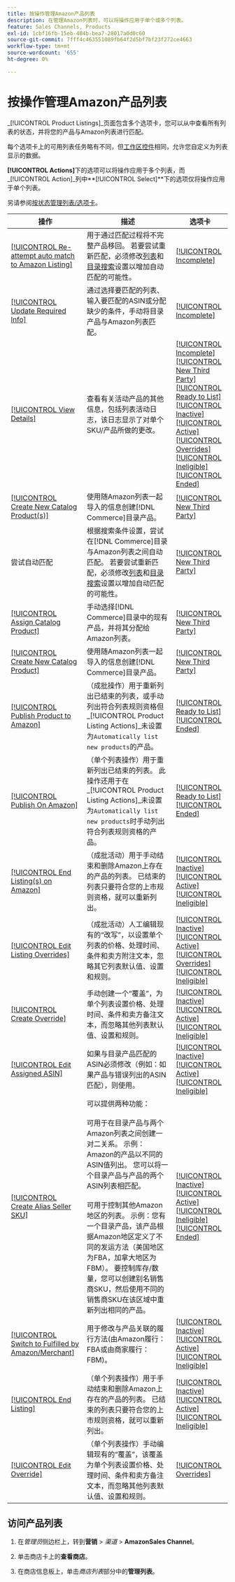 ```yaml
---
title: 按操作管理Amazon产品列表
description: 在管理Amazon列表时，可以将操作应用于单个或多个列表。
feature: Sales Channels, Products
exl-id: 1cbf16fb-15eb-484b-bea7-28017a0d0c60
source-git-commit: 7fff4c463551089fb64f2d5bf7bf23f272ce4663
workflow-type: tm+mt
source-wordcount: '655'
ht-degree: 0%

---
```


# 按操作管理Amazon产品列表

_[!UICONTROL Product Listings]_页面包含多个选项卡，您可以从中查看所有列表的状态，并将您的产品与Amazon列表进行匹配。

每个选项卡上的可用列表任务略有不同，但[工作区控件](./workspace-controls.md)相同，允许您自定义为列表显示的数据。

**[!UICONTROL Actions]**&#x200B;下的选项可以将操作应用于多个列表，而&#x200B;_[!UICONTROL Action]_列中&#x200B;**[!UICONTROL Select]**下的选项仅将操作应用于单个列表。

另请参阅[按状态管理列表/选项卡](./managing-listings-by-tab.md)。

| 操作 | 描述 | 选项卡 |
|----------------------------------------------------------------------------------------------------------------------------------------------------------------|-------------------------------------------------------------------------------------------------------------------------------------------------------------------------------------------------------------------------------------------------------------------------------------------------------------------------------------------------------------------------------------------------------------------------------------------------------------------------------------------------------------------------------------------------------------------------------------------------------------------------------------------------------|----------------------------------------------------------------------------------------------------------------------------------------------------------------------------------------------------------------------------------------------------------------------------------------------------------------------------------------------------------------------------------------------------------------------------|
| [[!UICONTROL Re-attempt auto match to Amazon Listing]](./amazon-manually-update-incomplete-listing.md#update-required-info-unable-to-assign-to-amazon-listing) | 用于通过匹配过程将不完整产品移回。 若要尝试重新匹配，必须修改[列表](./listing-settings.md)和[目录搜索](./catalog-search.md)设置以增加自动匹配的可能性。 | [[!UICONTROL Incomplete]](./incomplete-listings.md) |
| [[!UICONTROL Update Required Info]](./amazon-manually-update-incomplete-listing.md) | 通过选择要匹配的列表、输入要匹配的ASIN或分配缺少的条件，手动将目录产品与Amazon列表匹配。 | [[!UICONTROL Incomplete]](./incomplete-listings.md) |
| [[!UICONTROL View Details]](./product-listing-details.md) | 查看有关活动产品的其他信息，包括列表活动日志，该日志显示了对单个SKU/产品所做的更改。 | [[!UICONTROL Incomplete]](./incomplete-listings.md)<br>[[!UICONTROL New Third Party]](./new-third-party-listings.md)<br>[[!UICONTROL Ready to List]](./ready-to-list.md)<br>[[!UICONTROL Inactive]](./inactive-listings.md)<br>[[!UICONTROL Active]](./active-listings.md)<br>[[!UICONTROL Overrides]](./overrides.md)<br>[[!UICONTROL Ineligible]](./ineligible-listings.md)<br>[[!UICONTROL Ended]](./ended-listings.md) |
| [[!UICONTROL Create New Catalog Product(s)]](./creating-assigning-catalog-products.md) | 使用随Amazon列表一起导入的信息创建[!DNL Commerce]目录产品。 | [[!UICONTROL New Third Party]](./new-third-party-listings.md) |
| 尝试自动匹配 | 根据搜索条件设置，尝试在[!DNL Commerce]目录与Amazon列表之间自动匹配。 若要尝试重新匹配，必须修改[列表](./listing-settings.md)和[目录搜索](./catalog-search.md)设置以增加自动匹配的可能性。 | [[!UICONTROL New Third Party]](./new-third-party-listings.md) |
| [[!UICONTROL Assign Catalog Product]](./creating-assigning-catalog-products.md) | 手动选择[!DNL Commerce]目录中的现有产品，并将其分配给Amazon列表。 | [[!UICONTROL New Third Party]](./new-third-party-listings.md) |
| [[!UICONTROL Create New Catalog Product]](./creating-assigning-catalog-products.md) | 使用随Amazon列表一起导入的信息创建[!DNL Commerce]目录产品。 | [[!UICONTROL New Third Party]](./new-third-party-listings.md) |
| [[!UICONTROL Publish Product to Amazon]](./publish-listings-manually.md) | （成批操作）用于重新列出已结束的列表，或手动列出符合列表规则资格但&#x200B;_[!UICONTROL Product Listing Actions]_未设置为`Automatically list new products`的产品。 | [[!UICONTROL Ready to List]](./ready-to-list.md)<br>[[!UICONTROL Ended]](./ended-listings.md) |
| [[!UICONTROL Publish On Amazon]](./publish-listings-manually.md) | （单个列表操作）用于重新列出已结束的列表。 此操作还用于在&#x200B;_[!UICONTROL Product Listing Actions]_未设置为`Automatically list new products`时手动列出符合列表规则资格的产品。 | [[!UICONTROL Ready to List]](./ready-to-list.md)<br>[[!UICONTROL Ended]](./ended-listings.md) |
| [[!UICONTROL End Listing(s) on Amazon]](./end-listings-manually.md) | （成批活动）用于手动结束和删除Amazon上存在的产品的列表。 已结束的列表只要符合您的上市规则资格，就可以重新列出。 | [[!UICONTROL Inactive]](./inactive-listings.md)<br>[[!UICONTROL Active]](./active-listings.md)<br>[[!UICONTROL Ineligible]](./ineligible-listings.md) |
| [[!UICONTROL Edit Listing Overrides]](./creating-editing-overrides.md) | （成批活动）人工编辑现有的“改写”，以设置单个列表的价格、处理时间、条件和卖方附注文本，忽略其它列表默认值、设置和规则。 | [[!UICONTROL Inactive]](./inactive-listings.md)<br>[[!UICONTROL Active]](./active-listings.md)<br>[[!UICONTROL Overrides]](./overrides.md)<br>[[!UICONTROL Ineligible]](./ineligible-listings.md) |
| [[!UICONTROL Create Override]](./creating-editing-overrides.md) | 手动创建一个“覆盖”，为单个列表设置价格、处理时间、条件和卖方备注文本，而忽略其他列表默认值、设置和规则。 | [[!UICONTROL Inactive]](./inactive-listings.md)<br>[[!UICONTROL Active]](./active-listings.md)<br>[[!UICONTROL Ineligible]](./ineligible-listings.md) |
| [[!UICONTROL Edit Assigned ASIN]](./edit-assigned-asin.md) | 如果与目录产品匹配的ASIN必须修改（例如：如果产品与错误列出的ASIN匹配），则使用。 | [[!UICONTROL Inactive]](./inactive-listings.md)<br>[[!UICONTROL Active]](./active-listings.md)<br>[[!UICONTROL Ineligible]](./ineligible-listings.md) |
| [[!UICONTROL Create Alias Seller SKU]](./create-alias-seller-sku.md) | 可以提供两种功能：<br><br>可用于在目录产品与两个Amazon列表之间创建一对二关系。 示例： Amazon的产品以不同的ASIN值列出。 您可以将一个目录产品与产品的两个ASIN列表相匹配。<br><br>可用于控制其他Amazon地区的列表。 示例：您有一个目录产品，该产品根据Amazon地区定义了不同的发运方法（美国地区为FBA，加拿大地区为FBM）。 要控制库存/数量，您可以创建别名销售商SKU，然后使用不同的销售商SKU在该区域中重新列出相同的产品。 | [[!UICONTROL Inactive]](./inactive-listings.md)<br>[[!UICONTROL Active]](./active-listings.md)<br>[[!UICONTROL Ineligible]](./ineligible-listings.md)<br>[[!UICONTROL Ended]](./ended-listings.md) |
| [[!UICONTROL Switch to Fulfilled by Amazon/Merchant]](./fulfilled-by.md#configure-fulfilled-by-settings) | 用于修改与产品关联的履行方法(由Amazon履行：FBA或由商家履行：FBM)。 | [[!UICONTROL Inactive]](./inactive-listings.md)<br>[[!UICONTROL Active]](./active-listings.md)<br>[[!UICONTROL Ineligible]](./ineligible-listings.md) |
| [[!UICONTROL End Listing]](./end-listings-manually.md) | （单个列表操作）用于手动结束和删除Amazon上存在的产品的列表。 已结束的列表只要符合您的上市规则资格，就可以重新列出。 | [[!UICONTROL Inactive]](./inactive-listings.md)<br>[[!UICONTROL Active]](./active-listings.md)<br>[[!UICONTROL Ineligible]](./ineligible-listings.md) |
| [[!UICONTROL Edit Override]](./creating-editing-overrides.md) | （单个列表操作）手动编辑现有的“覆盖”，该覆盖为单个列表设置价格、处理时间、条件和卖方备注文本，而忽略其他列表默认值、设置和规则。 | [[!UICONTROL Overrides]](./overrides.md) |

## 访问产品列表

1. 在&#x200B;_管理员_&#x200B;侧边栏上，转到&#x200B;**营销** > _渠道_ > **AmazonSales Channel**。

1. 单击商店卡上的&#x200B;**查看商店**。

1. 在商店信息板上，单击&#x200B;_商店列表_&#x200B;部分中的&#x200B;**管理列表**。

